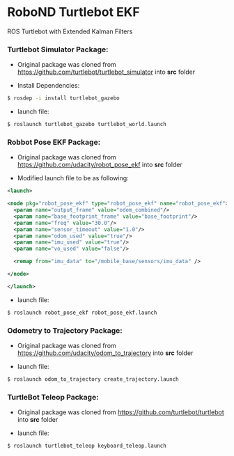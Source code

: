 # RoboND Turtlebot EKF
ROS Turtlebot with Extended Kalman Filters


### Turtlebot Simulator Package:

* Original package was cloned from https://github.com/turtlebot/turtlebot_simulator into **src** folder

* Install Dependencies:
```bash
$ rosdep -i install turtlebot_gazebo
```
* launch file:
```bash
$ roslaunch turtlebot_gazebo turtlebot_world.launch
```

### Robbot Pose EKF Package:

* Original package was cloned from https://github.com/udacity/robot_pose_ekf into **src** folder

* Modified launch file to be as following:

```xml
<launch>

<node pkg="robot_pose_ekf" type="robot_pose_ekf" name="robot_pose_ekf">
  <param name="output_frame" value="odom_combined"/>
  <param name="base_footprint_frame" value="base_footprint"/>
  <param name="freq" value="30.0"/>
  <param name="sensor_timeout" value="1.0"/>  
  <param name="odom_used" value="true"/>
  <param name="imu_used" value="true"/>
  <param name="vo_used" value="false"/>

  <remap from="imu_data" to="/mobile_base/sensors/imu_data" />    

</node>

</launch>
```

* launch file:
```bash
$ roslaunch robot_pose_ekf robot_pose_ekf.launch
```

### Odometry to Trajectory Package:

* Original package was cloned from https://github.com/udacity/odom_to_trajectory into **src** folder

* launch file:
```bash
$ roslaunch odom_to_trajectory create_trajectory.launch
```

### TurtleBot Teleop Package:

* Original package was cloned from https://github.com/turtlebot/turtlebot into **src** folder

* launch file:
```bash
$ roslaunch turtlebot_teleop keyboard_teleop.launch
```
